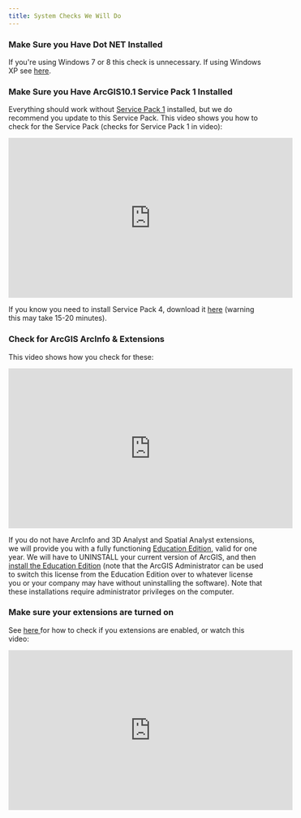 ```yaml
---
title: System Checks We Will Do
---
```


### Make Sure you Have Dot NET Installed

If you're using Windows 7 or 8 this check is unnecessary. If using Windows XP see [here](http://gcdworkshop.joewheaton.org/syllabus/pre-requisites/checking-for-dotnet).

### Make Sure you Have ArcGIS10.1 Service Pack 1 Installed

Everything should work without [Service Pack 1](http://support.esri.com/en/downloads/patches-servicepacks/view/productid/189/metaid/1913) installed, but we do recommend you update to this Service Pack. This video shows you how to check for the Service Pack (checks for Service Pack 1 in video):

<iframe width="560" height="315" src="https://www.youtube.com/embed/NWDy5Ss0CjY" frameborder="0" allow="autoplay; encrypted-media" allowfullscreen></iframe>

If you know you need to install Service Pack 4, download it [here](http://resources.arcgis.com/content/patches-and-service-packs?fa=viewPatch&PID=66&MetaID=1843) (warning this may take 15-20 minutes).

### Check for ArcGIS ArcInfo & Extensions

This video shows how you check for these:

<iframe width="560" height="315" src="https://www.youtube.com/embed/MyG7SvcsSUg?rel=0" frameborder="0" allow="autoplay; encrypted-media" allowfullscreen></iframe>

If you do not have ArcInfo and 3D Analyst and Spatial Analyst extensions, we will provide you with a fully functioning [Education Edition](http://www.joewheaton.org/Home/students-teaching/teaching-materials/gis-help/arcgis-desktop-10---education-edition), valid for one year. We will have to UNINSTALL your current version of ArcGIS, and then [install the Education Edition](http://www.joewheaton.org/Home/students-teaching/teaching-materials/gis-help/arcgis-desktop-10---education-edition/installation-instructions) (note that the ArcGIS Administrator can be used to switch this license from the Education Edition over to whatever license you or your company may have without uninstalling the software). Note that these installations require administrator privileges on the computer.

### Make sure your extensions are turned on

See [here ](http://gis.joewheaton.org/assignments/labs/lab01/getting-organized-and-oriented/arcgis-10-desktop-orientation/about-the-software#TOC-Using-Extensions)for how to check if you extensions are enabled, or watch this video:

<iframe width="560" height="315" src="https://www.youtube.com/embed/JgBlCnGco9M?rel=0" frameborder="0" allow="autoplay; encrypted-media" allowfullscreen></iframe>

